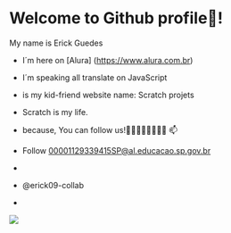 # Welcome to Github profile💙!

My name is Erick Guedes

- I´m here on [Alura] (https://www.alura.com.br)
- I´m speaking all translate on JavaScript
- is my kid-friend website name: Scratch projets
- Scratch is my life.

- because, You can follow us!👩‍👩‍👧‍👦👨‍👨‍👧‍👧 📫

- Follow 00001129339415SP@al.educacao.sp.gov.br
- 
- @erick09-collab
- 
![](https://tenor.com/view/frozen-anna-elsa-hug-hugging-gif-4911454)
